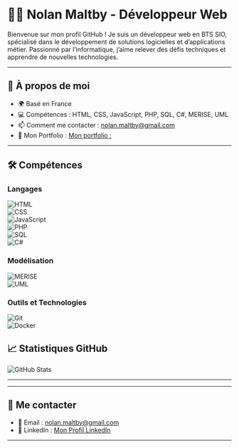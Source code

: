 # 👨‍💻 Nolan Maltby - Développeur Web  

Bienvenue sur mon profil GitHub ! Je suis un développeur web en BTS SIO, spécialisé dans le développement de solutions logicielles et d’applications métier. Passionné par l’informatique, j’aime relever des défis techniques et apprendre de nouvelles technologies.  

---

## 🚀 À propos de moi  

- 🌍 Basé en France  
- 💻 Compétences : HTML, CSS, JavaScript, PHP, SQL, C#, MERISE, UML  
- 📫 Comment me contacter : [nolan.maltby@gmail.com](mailto:nolan.maltby@gmail.com)  
- 🔗 Mon Portfolio : [Mon portfolio :](https://portfolio-nolan-maltby.vercel.app)

---

## 🛠️ Compétences  

### Langages  
![HTML](https://img.shields.io/badge/HTML-E34F26?style=for-the-badge&logo=html5&logoColor=white)  
![CSS](https://img.shields.io/badge/CSS-1572B6?style=for-the-badge&logo=css3&logoColor=white)  
![JavaScript](https://img.shields.io/badge/JavaScript-F7DF1E?style=for-the-badge&logo=javascript&logoColor=black)  
![PHP](https://img.shields.io/badge/PHP-777BB4?style=for-the-badge&logo=php&logoColor=white)  
![SQL](https://img.shields.io/badge/SQL-4479A1?style=for-the-badge&logo=mysql&logoColor=white)  
![C#](https://img.shields.io/badge/C%23-239120?style=for-the-badge&logo=c-sharp&logoColor=white)  

### Modélisation  
![MERISE](https://img.shields.io/badge/MERISE-0088CC?style=for-the-badge)  
![UML](https://img.shields.io/badge/UML-00599C?style=for-the-badge)  

### Outils et Technologies  
![Git](https://img.shields.io/badge/Git-F05032?style=for-the-badge&logo=git&logoColor=white)  
![Docker](https://img.shields.io/badge/Docker-2496ED?style=for-the-badge&logo=docker&logoColor=white)  


## 📈 Statistiques GitHub  

![GitHub Stats](https://github-readme-stats.vercel.app/api?username=Nolan-Maltby&show_icons=true&count_private=true&hide=prs&theme=radical)  

---
---

## 🤝 Me contacter  

- 📧 Email : [nolan.maltby@gmail.com](mailto:nolan.maltby@gmail.com)  
- 💼 LinkedIn : [Mon Profil LinkedIn](https://www.linkedin.com/in/nolan-maltby-2205b8296/)

---

